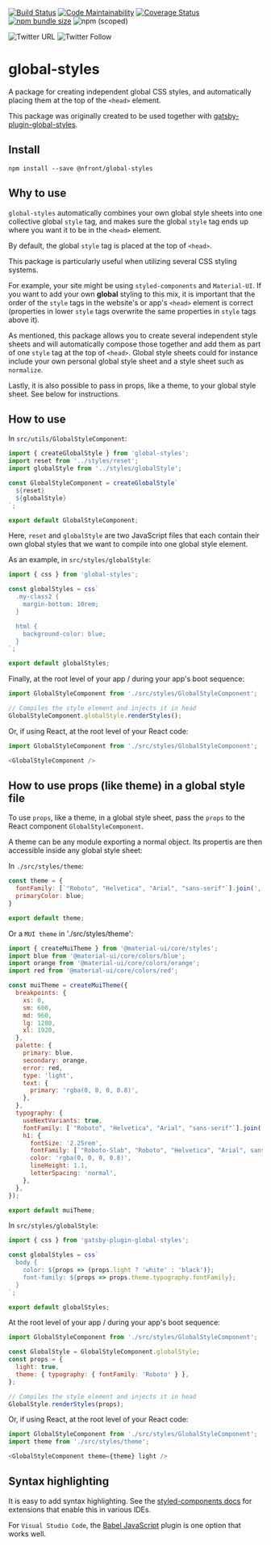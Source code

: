 [![Build Status](https://img.shields.io/travis/nfront/global-styles.svg)](https://travis-ci.com/nfront/global-styles) [![Code Maintainability](https://img.shields.io/codeclimate/maintainability/nfront/global-styles.svg)](https://codeclimate.com/github/nfront/global-styles/maintainability) [![Coverage Status](https://img.shields.io/codeclimate/coverage/nfront/global-styles.svg)](https://codeclimate.com/github/nfront/global-styles/test_coverage) [![npm bundle size](https://img.shields.io/bundlephobia/min/@nfront/global-styles.svg)](https://bundlephobia.com/result?p=@nfront/global-styles) ![npm (scoped)](https://img.shields.io/npm/v/@nfront/global-styles.svg)

![Twitter URL](https://img.shields.io/twitter/url/https/github.com/nfront/global-styles.svg?style=social) ![Twitter Follow](https://img.shields.io/twitter/follow/magnusriga.svg?label=Follow&style=social)

# global-styles

A package for creating independent global CSS styles, and automatically placing them at the top of the `<head>` element.

This package was originally created to be used together with [gatsby-plugin-global-styles](https://github.com/nfront/gatsby-plugin-global-styles).

## Install

`npm install --save @nfront/global-styles`

## Why to use

`global-styles` automatically combines your own global style sheets into one collective global `style` tag, and makes sure the global `style` tag ends up where you want it to be in the `<head>` element.

By default, the global `style` tag is placed at the top of `<head>`.

This package is particularly useful when utilizing several CSS styling systems.

For example, your site might be using `styled-components` and `Material-UI`. If you want to add your own **global** styling to this mix, it is important that the order of the `style` tags in the website's or app's `<head>` element is correct (properties in lower `style` tags overwrite the same properties in `style` tags above it).

As mentioned, this package allows you to create several independent style sheets and will automatically compose those together and add them as part of one `style` tag at the top of `<head>`. Global style sheets could for instance include your own personal global style sheet and a style sheet such as `normalize`.

Lastly, it is also possible to pass in props, like a theme, to your global style sheet. See below for instructions.

## How to use

In `src/utils/GlobalStyleComponent`:

```javascript
import { createGlobalStyle } from 'global-styles';
import reset from '../styles/reset';
import globalStyle from '../styles/globalStyle';

const GlobalStyleComponent = createGlobalStyle`
  ${reset}
  ${globalStyle}
`;

export default GlobalStyleComponent;
```

Here, `reset` and `globalStyle` are two JavaScript files that each contain their own global styles that we want to compile into one global style element.

As an example, in `src/styles/globalStyle`:

```javascript
import { css } from 'global-styles';

const globalStyles = css`
  .my-class2 {
    margin-bottom: 10rem;
  }

  html {
    background-color: blue;
  }
`;

export default globalStyles;
```

Finally, at the root level of your app / during your app's boot sequence:

```javascript
import GlobalStyleComponent from './src/styles/GlobalStyleComponent';

// Compiles the style element and injects it in head
GlobalStyleComponent.globalStyle.renderStyles();
```

Or, if using React, at the root level of your React code:

```javascript
import GlobalStyleComponent from './src/styles/GlobalStyleComponent';

<GlobalStyleComponent />
```

## How to use props (like theme) in a global style file

To use `props`, like a theme, in a global style sheet, pass the `props` to the React component `GlobalStyleComponent`.

A theme can be any module exporting a normal object. Its propertis are then accessible inside any global style sheet:

In `./src/styles/theme`:

```javascript
const theme = {
  fontFamily: [`"Roboto", "Helvetica", "Arial", "sans-serif"`].join(','),
  primaryColor: blue;
}

export default theme;
```

Or a `MUI theme` in './src/styles/theme':

```javascript
import { createMuiTheme } from '@material-ui/core/styles';
import blue from '@material-ui/core/colors/blue';
import orange from '@material-ui/core/colors/orange';
import red from '@material-ui/core/colors/red';

const muiTheme = createMuiTheme({
  breakpoints: {
    xs: 0,
    sm: 600,
    md: 960,
    lg: 1280,
    xl: 1920,
  },
  palette: {
    primary: blue,
    secondary: orange,
    error: red,
    type: 'light',
    text: {
      primary: 'rgba(0, 0, 0, 0.8)',
    },
  },
  typography: {
    useNextVariants: true,
    fontFamily: [`"Roboto", "Helvetica", "Arial", "sans-serif"`].join(','),
    h1: {
      fontSize: '2.25rem',
      fontFamily: [`"Roboto-Slab", "Roboto", "Helvetica", "Arial", sans-serif"`].join(','),
      color: 'rgba(0, 0, 0, 0.8)',
      lineHeight: 1.1,
      letterSpacing: 'normal',
    },
  },
});

export default muiTheme;
```

In `src/styles/globalStyle`:

```javascript
import { css } from 'gatsby-plugin-global-styles';

const globalStyles = css`
  body {
    color: ${props => (props.light ? 'white' : 'black')};
    font-family: ${props => props.theme.typography.fontFamily};
  }
`;

export default globalStyles;
```

At the root level of your app / during your app's boot sequence:

```javascript
import GlobalStyleComponent from './src/styles/GlobalStyleComponent';

const GlobalStyle = GlobalStyleComponent.globalStyle;
const props = {
  light: true,
  theme: { typography: { fontFamily: 'Roboto' } },
};

// Compiles the style element and injects it in head
GlobalStyle.renderStyles(props);
```

Or, if using React, at the root level of your React code:

```javascript
import GlobalStyleComponent from './src/styles/GlobalStyleComponent';
import theme from './src/styles/theme';

<GlobalStyleComponent theme={theme} light />
```

## Syntax highlighting

It is easy to add syntax highlighting. See the [styled-components docs](https://www.styled-components.com/docs/tooling#syntax-highlighting) for extensions that enable this in various IDEs.

For `Visual Studio Code`, the [Babel JavaScript](https://marketplace.visualstudio.com/items?itemName=mgmcdermott.vscode-language-babel) plugin is one option that works well.